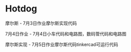 # Hotdog

摩尔斯 -  7月3日作业摩尔斯实现代码

7月4日作业 -  7月4日小车代码和电路图，数码管代码和电路图

摩尔斯实现 -  7月5日作业摩尔斯代码tinkercad可运行代码

